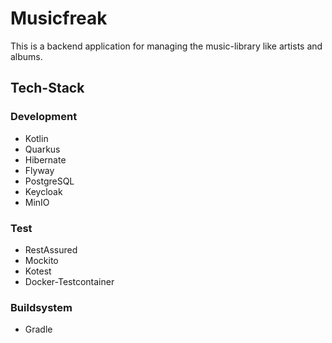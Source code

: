 # Musicfreak

This is a backend application for managing the music-library like artists and albums.

## Tech-Stack

### Development
- Kotlin
- Quarkus
- Hibernate
- Flyway
- PostgreSQL
- Keycloak
- MinIO

### Test
- RestAssured
- Mockito
- Kotest
- Docker-Testcontainer

### Buildsystem
- Gradle
